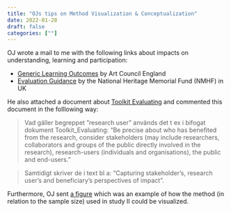 ```yaml
---
title: "OJs tips on Method Visualization & Conceptualization"
date: 2022-01-28
draft: false
categories: [""]
---
```


OJ wrote a mail to me with the following links about impacts on understanding, learning and participation:

* [Generic Learning Outcomes](https://archive.fo/cf9hw) by Art Council England
* [Evaluation Guidance](https://archive.fo/eltiU) by the National Heritage Memorial Fund (NMHF) in UK

He also attached a document about [Toolkit Evaluating](https://lu.app.box.com/file/913622683317) and commented this document in the folllowing way:

> Vad gäller begreppet ”research user” används det t ex i bifogat dokument Toolkit_Evaluating: “Be precise about who has benefited from the research, consider stakeholders (may include researchers, collaborators and groups of the public directly involved in the research), research-users (individuals and organisations), the public and end-users.”

> Samtidigt skriver de i text bl a: “Capturing stakeholder’s, research user’s and beneficiary’s perspectives of impact”.
 
Furthermore, OJ sent [a figure](https://lu.app.box.com/file/913630612264) which was an example of how the method (in relation to the sample size) used in study II could be visualized.
